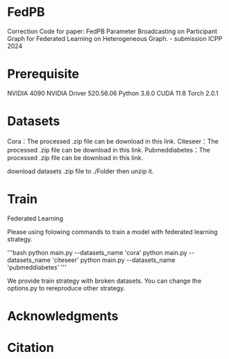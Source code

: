 # FedPB
 Correction Code for paper: FedPB Parameter Broadcasting on Participant Graph for Federated Learning on Heterogeneous Graph. - submission ICPP 2024

# Prerequisite
NVIDIA 4090
NVIDIA Driver 520.56.06
Python 3.8.0
CUDA 11.8
Torch 2.0.1

# Datasets
Cora：The processed .zip file can be download in this link.
Citeseer：The processed .zip file can be download in this link.
Pubmeddiabetes：The processed .zip file can be download in this link.

download datasets .zip file to ./Folder then unzip it.

# Train
Federated Learning

Please using folowing commands to train a model with federated learning strategy.

'''bash
python main.py --datasets_name 'cora'
python main.py --datasets_name 'citeseer'
python main.py --datasets_name 'pubmeddiabetes'
'''

We provide train strategy with broken datasets. You can change the options.py to rereproduce other strategy.

# Acknowledgments

# Citation
